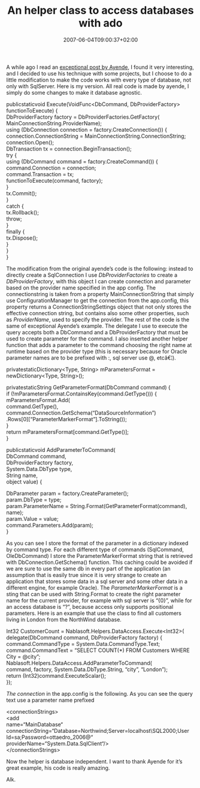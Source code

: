 ﻿---
title: "An helper class to access databases with ado"
description: ""
date: 2007-06-04T09:00:37+02:00
draft: false
tags: [General]
categories: [General]
---
A while ago I read an [exceptional post by Ayende](http://ayende.com/Blog/archive/2007/05/27/Reflections-on-the-Naked-CLR.aspx), I found it very interesting, and I decided to use his technique with some projects, but I choose to do a little modification to make the code works with every type of database, not only with SqlServer. Here is my version. All  real code is made by ayende, I simply do some changes to make it database agnostic.

publicstaticvoid  Execute(VoidFunc&lt;DbCommand,  DbProviderFactory&gt;  functionToExecute)  {  
DbProviderFactory  factory  =  DbProviderFactories.GetFactory(  
        MainConnectionString.ProviderName);  
using  (DbConnection  connection  =  factory.CreateConnection())  {  
        connection.ConnectionString  =  MainConnectionString.ConnectionString;  
        connection.Open();  
DbTransaction  tx  =  connection.BeginTransaction();  
try  {  
using  (DbCommand  command  =  factory.CreateCommand())  {  
                    command.Connection  =  connection;  
                    command.Transaction  =  tx;  
                    functionToExecute(command,  factory);  
              }  
              tx.Commit();  
        }  
catch  {  
              tx.Rollback();  
throw;  
        }  
finally  {  
              tx.Dispose();  
        }  
  }  
}

The modification from the original ayende’s code is the following: instead to directly create a SqlConnection I use *DbProviderFactories* to create a *DbProviderFactory*, with this object I can create connection and parameter based on the provider name specified in the app config. The connectionstring is taken from a property MainConnectionString that simply use ConfigurationManager to get the connection from the app.config, this property returns a ConnectionStringSettings object that not only stores the effective connection string, but contains also some other properties, such as *ProviderName*, used to specify the provider. The rest of the code is the same of exceptional Ayende’s example. The delegate I use to execute the query accepts both a DbCommand and a DbProviderFactory that must be used to create parameter for the command. I also inserted another helper function that adds a parameter to the command choosing the right name at runtime based on the provider type (this is necessary because for Oracle parameter names are to be prefixed with :, sql server use @, etcâ€¦).

privatestaticDictionary&lt;Type,  String&gt;  mParametersFormat  =  newDictionary&lt;Type,  String&gt;();  
  
privatestaticString  GetParameterFormat(DbCommand  command)  {  
if  (!mParametersFormat.ContainsKey(command.GetType()))  {  
        mParametersFormat.Add(  
              command.GetType(),  
              command.Connection.GetSchema(“DataSourceInformation”)  
                   .Rows[0][“ParameterMarkerFormat”].ToString());  
  }  
return  mParametersFormat[command.GetType()];  
}  
  
publicstaticvoid  AddParameterToCommand(  
DbCommand  command,  
DbProviderFactory  factory,  
  System.Data.DbType  type,  
String  name,  
object  value)  {  
  
DbParameter  param  =  factory.CreateParameter();  
  param.DbType  =  type;  
  param.ParameterName  =  String.Format(GetParameterFormat(command),  name);  
  param.Value  =  value;  
  command.Parameters.Add(param);  
}

As you can see I store the format of the parameter in a dictionary indexed by command type. For each different type of commands (SqlCommand, OleDbCommand) I store the ParameterMarkerFormat string that is retrieved with DbConnection.GetSchema() function. This caching could be avoided if we are sure to use the same db in every part of the application (an assumption that is easily true since it is very strange to create an application that stores some data in a sql server and some other data in a different engine, for example Oracle). The *ParameterMarkerFormat* is a sting that can be used with String.Format to create the right parameter name for the current provider, for example with sql server is “{0}”, while for an access database is “?”, because access only supports positional parameters. Here is an example that use the class to find all customers living in London from the NorthWind database.

Int32  CustomerCount  =  Nablasoft.Helpers.DataAccess.Execute&lt;Int32&gt;(  
delegate(DbCommand  command,  DbProviderFactory  factory)  {  
        command.CommandType  =  System.Data.CommandType.Text;  
        command.CommandText  =  “SELECT  COUNT(\*)  FROM  Customers  WHERE  City  =  @city”;  
        Nablasoft.Helpers.DataAccess.AddParameterToCommand(  
              command,  factory,  System.Data.DbType.String,  “city”,  “London”);    
return  (Int32)command.ExecuteScalar();  
  });

*The connection* in the app.config is the following. As you can see the query text use a parameter name prefixed

&lt;connectionStrings&gt;  
  &lt;add  
name=“MainDatabase“  
connectionString=“Database=Northwind;Server=localhost\SQL2000;User  Id=sa;Password=ottaedro\_2006@“  
providerName=“System.Data.SqlClient“/&gt;  
  &lt;/connectionStrings&gt;

Now the helper is database independent. I want to thank Ayende for it’s great example, his code is really amazing.

Alk.
